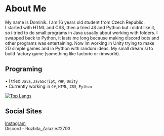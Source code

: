 # About Me
My name is Dominik. I am 16 years old student from Czech Republic. <br>
I started with HTML and CSS, then a tried JS and Python but i didnt like it, so i tried to do small programs in Java usually about working with folders. I swapped back to Python, it lasts me long because making discord bots and other programs was entertaining.
Now im working in Unity trying to make 2D simple games and in Python with random ideas.
My small dream si to build factory game (something like factorio or rimworld).

## Programing
• I tried `Java`, `JavaScript`, `PHP`, `Unity` <br>
• Currently working in `C#`, `HTML`, `CSS`, `Python`


[![Top Langs](https://github-readme-stats.vercel.app/api/top-langs/?username=Rozbita-Zaluzie&layout=compact&langs_count=8)](https://github.com/Rozbita-Zaluzie/github-readme-stats)


## Social Sites
[Instagram](https://instagram.com/rozbita_zaluzie/) <br>
Discord - Rozbita_Zaluzie#2703
